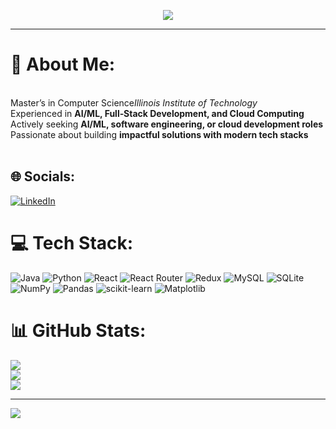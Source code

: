<!-- Banner Image -->
<p align="center">
  <img src="https://capsule-render.vercel.app/api?type=waving&color=0:61DAFB,100:0078D4&height=200&section=header&text=Hi%20I'm%20Sharan!&fontSize=40&fontColor=ffffff&animation=fadeIn" />
</p>

---

# 💫 About Me:
<br>Master’s in Computer Science*Illinois Institute of Technology*  <br>Experienced in **AI/ML, Full‑Stack Development, and Cloud Computing**  <br>Actively seeking **AI/ML, software engineering, or cloud development roles**  <br>Passionate about building **impactful solutions with modern tech stacks**<br><br>


## 🌐 Socials:
[![LinkedIn](https://img.shields.io/badge/LinkedIn-%230077B5.svg?logo=linkedin&logoColor=white)](https://linkedin.com/in/www.linkedin.com/in/sharan-r-p-shenoy) 

# 💻 Tech Stack:
![Java](https://img.shields.io/badge/java-%23ED8B00.svg?style=for-the-badge&logo=openjdk&logoColor=white) ![Python](https://img.shields.io/badge/python-3670A0?style=for-the-badge&logo=python&logoColor=ffdd54) ![React](https://img.shields.io/badge/react-%2320232a.svg?style=for-the-badge&logo=react&logoColor=%2361DAFB) ![React Router](https://img.shields.io/badge/React_Router-CA4245?style=for-the-badge&logo=react-router&logoColor=white) ![Redux](https://img.shields.io/badge/redux-%23593d88.svg?style=for-the-badge&logo=redux&logoColor=white) ![MySQL](https://img.shields.io/badge/mysql-4479A1.svg?style=for-the-badge&logo=mysql&logoColor=white) ![SQLite](https://img.shields.io/badge/sqlite-%2307405e.svg?style=for-the-badge&logo=sqlite&logoColor=white) ![NumPy](https://img.shields.io/badge/numpy-%23013243.svg?style=for-the-badge&logo=numpy&logoColor=white) ![Pandas](https://img.shields.io/badge/pandas-%23150458.svg?style=for-the-badge&logo=pandas&logoColor=white) ![scikit-learn](https://img.shields.io/badge/scikit--learn-%23F7931E.svg?style=for-the-badge&logo=scikit-learn&logoColor=white) ![Matplotlib](https://img.shields.io/badge/Matplotlib-%23ffffff.svg?style=for-the-badge&logo=Matplotlib&logoColor=black)
# 📊 GitHub Stats:
![](https://github-readme-stats.vercel.app/api?username=SharanShenoy&theme=dark&hide_border=false&include_all_commits=true&count_private=false)<br/>
![](https://nirzak-streak-stats.vercel.app/?user=SharanShenoy&theme=dark&hide_border=false)<br/>
![](https://github-readme-stats.vercel.app/api/top-langs/?username=SharanShenoy&theme=dark&hide_border=false&include_all_commits=true&count_private=false&layout=compact)

---
[![](https://visitcount.itsvg.in/api?id=SharanShenoy&icon=0&color=0)](https://visitcount.itsvg.in)

<!-- Proudly created with GPRM ( https://gprm.itsvg.in ) -->
